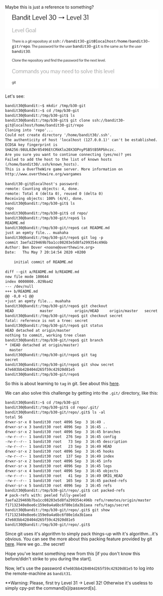 Maybe this is just a reference to something?
![Bandit30](https://github.com/sreekesari-vangeepuram/overthewire/blob/master/overthewire/bandit/bandit30/level30-%3Elevel31.png)

Let's see:
```
bandit30@bandit:~$ mkdir /tmp/b30-git
bandit30@bandit:~$ cd /tmp/b30-git
bandit30@bandit:/tmp/b30-git$ ls
bandit30@bandit:/tmp/b30-git$ git clone ssh://bandit30-git@localhost/home/bandit30-git/repo
Cloning into 'repo'...
Could not create directory '/home/bandit30/.ssh'.
The authenticity of host 'localhost (127.0.0.1)' can't be established.
ECDSA key fingerprint is SHA256:98UL0ZWr85496EtCRkKlo20X3OPnyPSB5tB5RPbhczc.
Are you sure you want to continue connecting (yes/no)? yes
Failed to add the host to the list of known hosts (/home/bandit30/.ssh/known_hosts).
This is a OverTheWire game server. More information on http://www.overthewire.org/wargames

bandit30-git@localhost's password: 
remote: Counting objects: 4, done.
remote: Total 4 (delta 0), reused 0 (delta 0)
Receiving objects: 100% (4/4), done.
bandit30@bandit:/tmp/b30-git$ ls
repo
bandit30@bandit:/tmp/b30-git$ cd repo/
bandit30@bandit:/tmp/b30-git/repo$ ls
README.md
bandit30@bandit:/tmp/b30-git/repo$ cat README.md 
just an epmty file... muahaha
bandit30@bandit:/tmp/b30-git/repo$ git log -p
commit 3aefa229469b7ba1cc08203e5d8fa299354c496b
Author: Ben Dover <noone@overthewire.org>
Date:   Thu May 7 20:14:54 2020 +0200

    initial commit of README.md

diff --git a/README.md b/README.md
new file mode 100644
index 0000000..029ba42
--- /dev/null
+++ b/README.md
@@ -0,0 +1 @@
+just an epmty file... muahaha
bandit30@bandit:/tmp/b30-git/repo$ git checkout 
HEAD            master          origin/HEAD     origin/master   secret          
bandit30@bandit:/tmp/b30-git/repo$ git checkout secret
fatal: reference is not a tree: secret
bandit30@bandit:/tmp/b30-git/repo$ git status
HEAD detached at origin/master
nothing to commit, working tree clean
bandit30@bandit:/tmp/b30-git/repo$ git branch
* (HEAD detached at origin/master)
  master
bandit30@bandit:/tmp/b30-git/repo$ git tag
secret
bandit30@bandit:/tmp/b30-git/repo$ git show secret 
47e603bb428404d265f59c42920d81e5
bandit30@bandit:/tmp/b30-git/repo$
```
So this is about learning to `tag` in git.
See about this [here](https://git-scm.com/book/en/v2/Git-Basics-Tagging).

We can also solve this challenge by getting into the `.git/` directory, like this:
```
bandit30@bandit:~$ cd /tmp/b30-git
bandit30@bandit:/tmp/b30-git$ cd repo/.git/
bandit30@bandit:/tmp/b30-git/repo/.git$ ls -al
total 56
drwxr-sr-x 8 bandit30 root 4096 Sep  3 16:49 .
drwxr-sr-x 3 bandit30 root 4096 Sep  3 16:45 ..
drwxr-sr-x 2 bandit30 root 4096 Sep  3 16:45 branches
-rw-r--r-- 1 bandit30 root  276 Sep  3 16:45 config
-rw-r--r-- 1 bandit30 root   73 Sep  3 16:45 description
-rw-r--r-- 1 bandit30 root   23 Sep  3 16:49 HEAD
drwxr-sr-x 2 bandit30 root 4096 Sep  3 16:45 hooks
-rw-r--r-- 1 bandit30 root  137 Sep  3 16:49 index
drwxr-sr-x 2 bandit30 root 4096 Sep  3 16:45 info
drwxr-sr-x 3 bandit30 root 4096 Sep  3 16:45 logs
drwxr-sr-x 4 bandit30 root 4096 Sep  3 16:45 objects
-rw-r--r-- 1 bandit30 root   41 Sep  3 16:49 ORIG_HEAD
-rw-r--r-- 1 bandit30 root  165 Sep  3 16:45 packed-refs
drwxr-sr-x 5 bandit30 root 4096 Sep  3 16:45 refs
bandit30@bandit:/tmp/b30-git/repo/.git$ cat packed-refs 
# pack-refs with: peeled fully-peeled 
3aefa229469b7ba1cc08203e5d8fa299354c496b refs/remotes/origin/master
f17132340e8ee6c159e0a4a6bc6f80e1da3b1aea refs/tags/secret
bandit30@bandit:/tmp/b30-git/repo/.git$ git show f17132340e8ee6c159e0a4a6bc6f80e1da3b1aea
47e603bb428404d265f59c42920d81e5
bandit30@bandit:/tmp/b30-git/repo/.git$
```
Since git uses it's algorithm to simply pack things-up with it's algorithm...it's obvious.
You can see the more about this packing feature provided by git [here](https://git-scm.com/docs/pack-heuristics).
Here we go...the secret!

Hope you've learnt something new from this [if you don't know this before/didn't strike to you during the start].

Now, let's use the password `47e603bb428404d265f59c42920d81e5` to log into the remote-machine as `bandit31`.

**Warning: Please, first try Level 31 -> Level 32! Otherwise it's useless to simply cpy-pst the command[s]/password[s].

